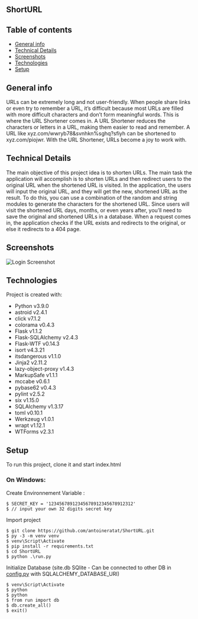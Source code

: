 ## ShortURL

## Table of contents

-   [General info](#general-info)
-   [Technical Details](#technical-details)
-   [Screenshots](#screenshots)
-   [Technologies](#technologies)
-   [Setup](#setup)

## General info

URLs can be extremely long and not user-friendly. When people share links or even try to remember a URL, it’s difficult because most URLs are filled with more difficult characters and don’t form meaningful words. This is where the URL Shortener comes in. A URL Shortener reduces the characters or letters in a URL, making them easier to read and remember. A URL like xyz.com/wwryb78&svnhkn%sghq?sfiyh can be shortened to xyz.com/piojwr. With the URL Shortener, URLs become a joy to work with.

## Technical Details

The main objective of this project idea is to shorten URLs. The main task the application will accomplish is to shorten URLs and then redirect users to the original URL when the shortened URL is visited. In the application, the users will input the original URL, and they will get the new, shortened URL as the result. To do this, you can use a combination of the random and string modules to generate the characters for the shortened URL. Since users will visit the shortened URL days, months, or even years after, you’ll need to save the original and shortened URLs in a database. When a request comes in, the application checks if the URL exists and redirects to the original, or else it redirects to a 404 page.

## Screenshots

![Login Screenshot](https://github.com/antoineratat/ShortURL/blob/master/screenshots/s1.PNG?raw=true)

## Technologies

Project is created with:

-   Python v3.9.0
-   astroid v2.4.1
-   click v7.1.2
-   colorama v0.4.3
-   Flask v1.1.2
-   Flask-SQLAlchemy v2.4.3
-   Flask-WTF v0.14.3
-   isort v4.3.21
-   itsdangerous v1.1.0
-   Jinja2 v2.11.2
-   lazy-object-proxy v1.4.3
-   MarkupSafe v1.1.1
-   mccabe v0.6.1
-   pybase62 v0.4.3
-   pylint v2.5.2
-   six v1.15.0
-   SQLAlchemy v1.3.17
-   toml v0.10.1
-   Werkzeug v1.0.1
-   wrapt v1.12.1
-   WTForms v2.3.1

## Setup

To run this project, clone it and start index.html

### On Windows:

Create Environnement Variable :

```
$ SECRET_KEY = '12345678912345678912345678912312'
$ // input your own 32 digits secret key
```

Import project

```
$ git clone https://github.com/antoineratat/ShortURL.git
$ py -3 -m venv venv
$ venv\Script\Activate
$ pip install -r requirements.txt
$ cd ShortURL
$ python .\run.py
```

Initialize Database (site.db SQlite - Can be connected to other DB in [config.py](config.py) with SQLALCHEMY_DATABASE_URI)

```
$ venv\Script\Activate
$ python
$ python
$ from run import db
$ db.create_all()
$ exit()
```
